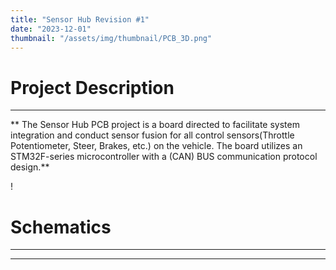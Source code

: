 ```yaml
---
title: "Sensor Hub Revision #1"
date: "2023-12-01"
thumbnail: "/assets/img/thumbnail/PCB_3D.png"
---
```


# Project Description 
---
** The Sensor Hub PCB project is a board directed to facilitate system integration and conduct sensor fusion for all control sensors(Throttle Potentiometer, Steer, Brakes, etc.) on the vehicle. The board utilizes an STM32F-series microcontroller with a (CAN) BUS communication protocol design.**

! [](/assets/img/Sensorhub1_images/Top_level.png)

# Schematics 
---
****
